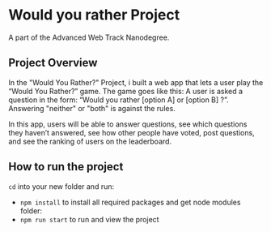 # Would you rather Project

A part of the Advanced Web Track Nanodegree.

## Project Overview
In the "Would You Rather?" Project, i built a web app that lets a user play the “Would You Rather?” game. The game goes like this: A user is asked a question in the form: “Would you rather [option A] or [option B] ?”. Answering "neither" or "both" is against the rules.

In this app, users will be able to answer questions, see which questions they haven’t answered, see how other people have voted, post questions, and see the ranking of users on the leaderboard.


## How to run the project

`cd` into your new folder and run:
- `npm install`
to install all required packages and get node modules folder:
- `npm run start`
to run and view the project
